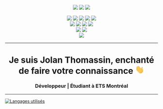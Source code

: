 <p align="center"> 
  <img src="https://img.shields.io/badge/Âge-19-blue" />
  <img src="https://img.shields.io/badge/Localisation-Canada-blue" />
  <img src="https://img.shields.io/badge/Langues-Français/Anglais-blue" /> 
  <br>
  <br>
  
  <img src="https://img.shields.io/badge/Python-%20Très bonne maitrise-lime" />
  <img src="https://img.shields.io/badge/HTML/CSS-%20Très bonne maitrise-lime" />
  <img src="https://img.shields.io/badge/Resolve Dacinci (montage vidéo)-%20Très bonne maitrise-lime" />
  <img src="https://img.shields.io/badge/Algorithmie-%20Très bonne maitrise-lime" />
  <img src="https://img.shields.io/badge/Java-%20Très bonne maitrise-lime" />
  
  <br>
  
  <img src="https://img.shields.io/badge/C♯-%20Bonne maitrise-green" />
  <img src="https://img.shields.io/badge/PHP-%20Bonne maitrise-green" />
  <img src="https://img.shields.io/badge/Pl/SQL-%20Bonne maitrise-green" />
  <img src="https://img.shields.io/badge/SQLite-%20Bonne maitrise-green" />
  
  <br>
  
  <img src="https://img.shields.io/badge/C-%20Maitrise-brightgreen" />
  <img src="https://img.shields.io/badge/C++-%20Maitrise-brightgreen" />
  
  <br>
  
  <img src="https://img.shields.io/badge/Javascript-%20Apprentissage-blanchedalmond" /> 
</p>

<hr>
<h1 align="center">Je suis Jolan Thomassin, enchanté de faire votre connaissance <img src="https://raw.githubusercontent.com/ABSphreak/ABSphreak/master/gifs/Hi.gif" width="30px"> </h1>
<h3 align="center"> Développeur | Étudiant à ETS Montréal </h3>

<hr>

[![Langages utilisés](https://github-readme-stats.vercel.app/api/top-langs/?username=JolanThomassin&layout=compact&theme=dracula)](https://github.com/JolanThomassin/github-readme-stats)
